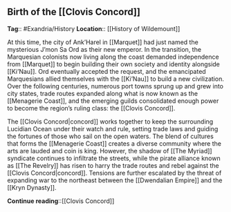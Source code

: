 ## Birth of the [[Clovis Concord]]
**Tag**:: #Exandria/History
**Location**:: [[History of Wildemount]]

At this time, the city of Ank’Harel in [[Marquet]] had just named the mysterious J’mon Sa Ord as their new emperor. In the transition, the Marquesian colonists now living along the coast demanded independence from [[Marquet]] to begin building their own society and identity alongside [[Ki’Nau]]. Ord eventually accepted the request, and the emancipated Marquesians allied themselves with the [[Ki’Nau]] to build a new civilization. Over the following centuries, numerous port towns sprung up and grew into city states, trade routes expanded along what is now known as the [[Menagerie Coast]], and the emerging guilds consolidated enough power to become the region’s ruling class: the [[Clovis Concord]].

The [[Clovis Concord|concord]] works together to keep the surrounding Lucidian Ocean under their watch and rule, setting trade laws and guiding the fortunes of those who sail on the open waters. The blend of cultures that forms the [[Menagerie Coast]] creates a diverse community where the arts are lauded and coin is king. However, the shadow of [[The Myriad]] syndicate continues to infiltrate the streets, while the pirate alliance known as [[The Revelry]] has risen to harry the trade routes and rebel against the [[Clovis Concord|concord]]. Tensions are further escalated by the threat of expanding war to the northeast between the [[Dwendalian Empire]] and the [[Kryn Dynasty]].

**Continue reading**::[[Clovis Concord]]